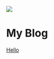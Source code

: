 <a href="https://handoing.github.io/"><img src="https://img.shields.io/badge/link-blog-green"></a>

# My Blog

[Hello](./docs/blog/hello.md)